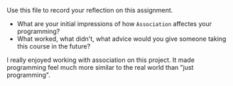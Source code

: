 Use this file to record your reflection on this assignment.

- What are your initial impressions of how `Association` affectes your programming?
- What worked, what didn't, what advice would you give someone taking this course in the future?

I really enjoyed working with association on this project. It made programming feel much more similar to the real world than "just programming". 